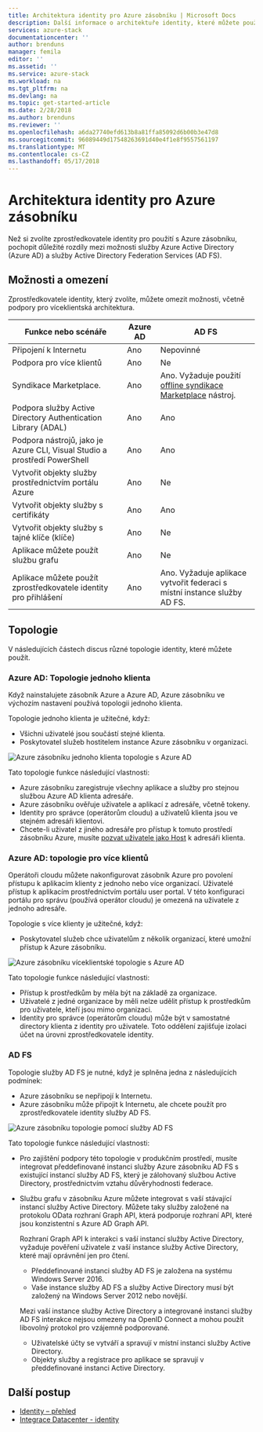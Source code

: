 ```yaml
---
title: Architektura identity pro Azure zásobníku | Microsoft Docs
description: Další informace o architektuře identity, které můžete použít s Azure zásobníku.
services: azure-stack
documentationcenter: ''
author: brenduns
manager: femila
editor: ''
ms.assetid: ''
ms.service: azure-stack
ms.workload: na
ms.tgt_pltfrm: na
ms.devlang: na
ms.topic: get-started-article
ms.date: 2/28/2018
ms.author: brenduns
ms.reviewer: ''
ms.openlocfilehash: a6da27740efd613b8a81ffa85092d6b00b3e47d8
ms.sourcegitcommit: 96089449d17548263691d40e4f1e8f9557561197
ms.translationtype: MT
ms.contentlocale: cs-CZ
ms.lasthandoff: 05/17/2018
---
```

# <a name="identity-architecture-for-azure-stack"></a>Architektura identity pro Azure zásobníku
Než si zvolíte zprostředkovatele identity pro použití s Azure zásobníku, pochopit důležité rozdíly mezi možnosti služby Azure Active Directory (Azure AD) a služby Active Directory Federation Services (AD FS). 

## <a name="capabilities-and-limitations"></a>Možnosti a omezení 
Zprostředkovatele identity, který zvolíte, můžete omezit možnosti, včetně podpory pro víceklientská architektura. 

  

|Funkce nebo scénáře        |Azure AD  |AD FS  |
|------------------------------|----------|-------|
|Připojení k Internetu     |Ano       |Nepovinné|
|Podpora pro více klientů     |Ano       |Ne      |
|Syndikace Marketplace.       |Ano       |Ano. Vyžaduje použití [offline syndikace Marketplace](azure-stack-download-azure-marketplace-item.md#disconnected-or-a-partially-connected-scenario) nástroj.|
|Podpora služby Active Directory Authentication Library (ADAL) |Ano |Ano|
|Podpora nástrojů, jako je Azure CLI, Visual Studio a prostředí PowerShell  |Ano |Ano|
|Vytvořit objekty služby prostřednictvím portálu Azure     |Ano |Ne|
|Vytvořit objekty služby s certifikáty      |Ano |Ano|
|Vytvořit objekty služby s tajné klíče (klíče)    |Ano |Ne|
|Aplikace můžete použít službu grafu           |Ano |Ne|
|Aplikace můžete použít zprostředkovatele identity pro přihlášení |Ano |Ano. Vyžaduje aplikace vytvořit federaci s místní instance služby AD FS. |

## <a name="topologies"></a>Topologie
V následujících částech discus různé topologie identity, které můžete použít.

### <a name="azure-ad-single-tenant-topology"></a>Azure AD: Topologie jednoho klienta 
Když nainstalujete zásobník Azure a Azure AD, Azure zásobníku ve výchozím nastavení používá topologii jednoho klienta. 

Topologie jednoho klienta je užitečné, když:
- Všichni uživatelé jsou součástí stejné klienta.
- Poskytovatel služeb hostitelem instance Azure zásobníku v organizaci. 

![Azure zásobníku jednoho klienta topologie s Azure AD](media/azure-stack-identity-architecture/single-tenant.png)

Tato topologie funkce následující vlastnosti:
- Azure zásobníku zaregistruje všechny aplikace a služby pro stejnou službou Azure AD klienta adresáře. 
- Azure zásobníku ověřuje uživatele a aplikací z adresáře, včetně tokeny. 
- Identity pro správce (operátorům cloudu) a uživatelů klienta jsou ve stejném adresáři klientovi. 
- Chcete-li uživatel z jiného adresáře pro přístup k tomuto prostředí zásobníku Azure, musíte [pozvat uživatele jako Host](azure-stack-identity-overview.md#guest-users) k adresáři klienta. 

### <a name="azure-ad-multi-tenant-topology"></a>Azure AD: topologie pro více klientů
Operátoři cloudu můžete nakonfigurovat zásobník Azure pro povolení přístupu k aplikacím klienty z jednoho nebo více organizací. Uživatelé přístup k aplikacím prostřednictvím portálu user portal. V této konfiguraci portálu pro správu (používá operátor cloudu) je omezená na uživatele z jednoho adresáře. 

Topologie s více klienty je užitečné, když:
- Poskytovatel služeb chce uživatelům z několik organizací, které umožní přístup k Azure zásobníku.

![Azure zásobníku víceklientské topologie s Azure AD](media/azure-stack-identity-architecture/multi-tenant.png)

Tato topologie funkce následující vlastnosti:
- Přístup k prostředkům by měla být na základě za organizace. 
- Uživatelé z jedné organizace by měli nelze udělit přístup k prostředkům pro uživatele, kteří jsou mimo organizaci. 
- Identity pro správce (operátorům cloudu) může být v samostatné directory klienta z identity pro uživatele. Toto oddělení zajišťuje izolaci účet na úrovni zprostředkovatele identity. 
 
### <a name="ad-fs"></a>AD FS  
Topologie služby AD FS je nutné, když je splněna jedna z následujících podmínek:
- Azure zásobníku se nepřipojí k Internetu.
- Azure zásobníku může připojit k Internetu, ale chcete použít pro zprostředkovatele identity služby AD FS.
  
![Azure zásobníku topologie pomocí služby AD FS](media/azure-stack-identity-architecture/adfs.png)

Tato topologie funkce následující vlastnosti:
- Pro zajištění podpory této topologie v produkčním prostředí, musíte integrovat předdefinované instanci služby Azure zásobníku AD FS s existující instancí služby AD FS, který je zálohovaný službou Active Directory, prostřednictvím vztahu důvěryhodnosti federace. 
- Službu grafu v zásobníku Azure můžete integrovat s vaší stávající instancí služby Active Directory. Můžete taky služby založené na protokolu OData rozhraní Graph API, která podporuje rozhraní API, které jsou konzistentní s Azure AD Graph API. 

  Rozhraní Graph API k interakci s vaší instancí služby Active Directory, vyžaduje pověření uživatele z vaší instance služby Active Directory, které mají oprávnění jen pro čtení. 
  - Předdefinované instanci služby AD FS je založena na systému Windows Server 2016. 
  - Vaše instance služby AD FS a služby Active Directory musí být založený na Windows Server 2012 nebo novější. 
  
  Mezi vaší instance služby Active Directory a integrované instanci služby AD FS interakce nejsou omezeny na OpenID Connect a mohou použít libovolný protokol pro vzájemně podporované. 
  - Uživatelské účty se vytváří a spravují v místní instanci služby Active Directory.
  - Objekty služby a registrace pro aplikace se spravují v předdefinované instanci Active Directory.



## <a name="next-steps"></a>Další postup
- [Identity – přehled](azure-stack-identity-overview.md)   
- [Integrace Datacenter - identity](azure-stack-integrate-identity.md)
